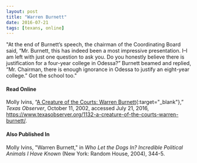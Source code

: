 ```yaml
---
layout: post
title: "Warren Burnett"
date: 2016-07-21
tags: [texans, online]
---
```


"At the end of Burnett’s speech, the chairman of the Coordinating Board said, “Mr. Burnett, this has indeed been a most impressive presentation. I–I am left with just one question to ask you. Do you honestly believe there is justification for a four-year college in Odessa?” Burnett beamed and replied, “Mr. Chairman, there is enough ignorance in Odessa to justify an eight-year college.” Got the school too."

#### Read Online
Molly Ivins, “[A Creature of the Courts: Warren Burnett](https://www.texasobserver.org/1132-a-creature-of-the-courts-warren-burnett/ "Texas Observer obituary for Warren Burnett"){:target="_blank"},” *Texas Observer*, October 11, 2002, accessed July 21, 2016, https://www.texasobserver.org/1132-a-creature-of-the-courts-warren-burnett/.

#### Also Published In
Molly Ivins, "Warren Burnett," in *Who Let the Dogs In? Incredible Political Animals I Have Known* (New York: Random House, 2004), 344-5.